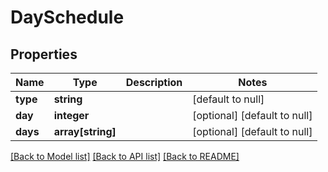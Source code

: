 # DaySchedule

## Properties
Name | Type | Description | Notes
------------ | ------------- | ------------- | -------------
**type** | **string** |  | [default to null]
**day** | **integer** |  | [optional] [default to null]
**days** | **array[string]** |  | [optional] [default to null]

[[Back to Model list]](../README.md#documentation-for-models) [[Back to API list]](../README.md#documentation-for-api-endpoints) [[Back to README]](../README.md)


